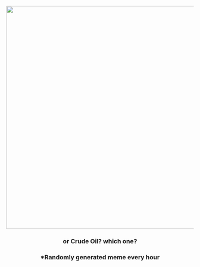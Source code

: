 <p align="center">
        <img src="https://i.redd.it/mqw4bi8q3um81.jpg" width="600" height="600">
        </p>
        <h3 align="center">or Crude Oil? which one?</h3>
        <h3 align="center">*Randomly generated meme every hour</h3>
    
